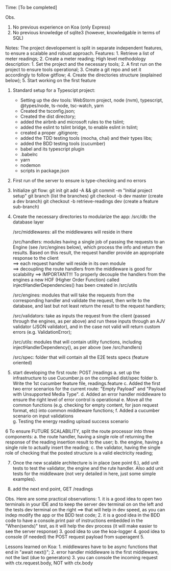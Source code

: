 Time: [To be completed]

Obs. 
1. No previous experience on Koa (only Express)
2. No previous knowledge of sqlite3 (however, knowledgable in terms of SQL)

Notes:
    The project developement is split in separate independent features, to ensure a scalable and robust approach.
    Features:
        1. Retrieve a list of meter readings;
        2. Create a meter reading; 
    High level methodology description:
        1. Set the project and the necessary tools;
        2. A first run on the project to ensure tools operational;
        3. Create a git repo and set it accordingly to follow gitflow;
        4. Create the directories structure (explained below);
        5. Start working on the first feature 

1. Standard setup for a Typescipt project:
    * Setting up the dev tools: WebStorm project,  node (nvm), typescript, @types/node, ts-node, tsc-watch, yarn
    * Created the tsconfig.json;
    * Created the dist directory;
    * added the airbnb and microsoft rules to the tslint;
    * added the eslint to tslint bridge, to enable eslint in tslint;
    * created a proper .gitignore;
    * added the TDD testing tools (mocha, chai) and their types libs;
    * added the BDD testing tools (cucumber)
    * babel and its typescript plugin
    * .babelrc
    * yarn
    * nodemon
    * scripts in package.json
    
2. First run of the server to ensure is type-checking and no errors

3. Initialize git flow: 
    git init
    git add -A && git commit -m "Initial project setup"
    git branch (list the branches)
    git checkout -b dev master (create a dev branch)
    git checkout -b retrieve-readings dev (create a feature sub-branch)
    
4.  Create the necessary directories to modularize the app:
    /src/db: the database layer
    
    /src/middlewares: all the middlewares will reside in there
    
    /src/handlers: 
    modules having a single job of passing the requests to an Engine (see /src/engines below), which process the info and return the results. Based on this result,
 the request handler provide an appropriate response to the client     
                 ==> each request handler will reside in its own module  
                 ==> decoupling the route handlers from the middleware is good for scalability
                 ==> IMPORTANT!!! To properly decouple the handlers from the engines a new
                        HOF (Higher Order Function) called injectHandlerDependencies() has
                        been created in /src/utils
    
    /src/engines:
    modules that will take the requests from the corresponding handler and validate the request, then write to the database, and last but not least return the result to the request handlers;
    
    /src/validators:
    take as inputs the request from the client (passed through the engines, as per above) and run these inputs through an AJV validator (JSON validator), and in the case not valid will return custom errors (e.g. ValidationError);
    
    /src/utils:
    modules that will contain utility functions, including injectHandlerDependency(), as per above (see /src/handlers)
    
    /src/spec:
    folder that will contain all the E2E tests specs (feature oriented)
     

5. start developing the first route: POST /readings
    a. set up the infrastructure to use Cucumber.js on the compiled dist/spec folder
    b. Write the 1st cucumber feature file, readings.feature
    c. Added the first two error scenarios for the current route: "Empty Payload" and "Payload with Unsupported Media Type".
    d. Added an error handler middleware to ensure the right level of error control is operational
    e. Move all the common functions (e.g. checking for empty content, for json request format, etc)
        into common middleware functions;
    f. Added a cucumber scenario on input validations  
    g. Testing the energy reading upload success scenario  
    
6 To ensure FUTURE SCALABILITY, split the route processor into three components: 
    a. the route handler, having a single role of returning the response of the reading insertion result to the user;
    b. the engine, having a single role to actually insert the reading;
    c. the validator, having the single role of checking that the posted structure is a valid electricity reading;
    
7. Once the new scalable architecture is in place (see point 6.), add unit tests to test the validator, the engine and the rute handler. Also add unit tests for the middleware (not very detailed in here, just some simple examples).

8. add the next end point, GET /readings    
         
    
Obs. Here are some practical observations:
    1. it is a good idea to open two terminals in your IDE and to keep the server dev terminal on on the left and the tests dev terminal on the right ==> that will help in dev speed, as you can indep  modify the app or the BDD test code;
    2. it is a good idea in the BDD code to have a console.print pair of instructions embedded in the "When(sends)" test, as it will help the dev process (it will make easier to see the server response)
    3. good idea to use the koa-logger
    4. good idea to console (if needed) the POST request payload from superagent
    5. 
    
    
Lessons learned on Koa:
    1. middlewares have to be async functions that end in "await next()";
    2. error handler middleware is the first middleware, not the last (due to generators)
    3. you can console the incoming request with ctx.request.body, NOT with ctx.body